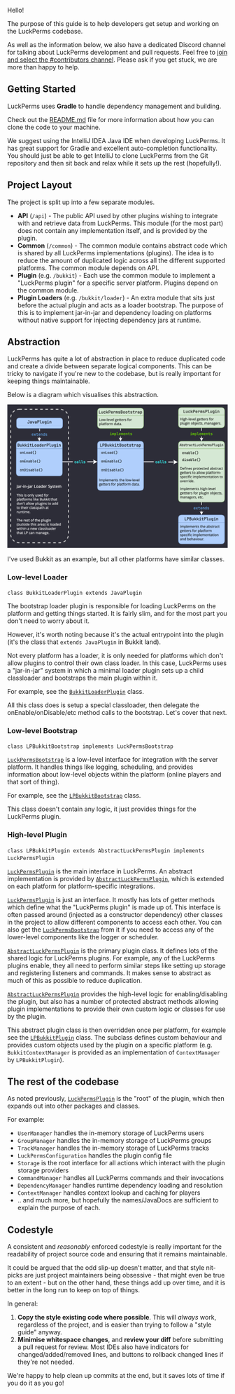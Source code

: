 Hello!

The purpose of this guide is to help developers get setup and working on the LuckPerms codebase.

As well as the information below, we also have a dedicated Discord channel for talking about LuckPerms development and pull requests. Feel free to [join and select the #contributors channel](https://discord.gg/luckperms). Please ask if you get stuck, we are more than happy to help.


## Getting Started

LuckPerms uses **Gradle** to handle dependency management and building.

Check out the [README.md](https://github.com/LuckPerms/LuckPerms/blob/master/README.md) file for more information about how you can clone the code to your machine.

We suggest using the IntelliJ IDEA Java IDE when developing LuckPerms. It has great support for Gradle and excellent auto-completion functionality. You should just be able to get IntelliJ to clone LuckPerms from the Git repository and then sit back and relax while it sets up the rest (hopefully!).


## Project Layout

The project is split up into a few separate modules.

* **API** (`/api`) - The public API used by other plugins wishing to integrate with and retrieve data from LuckPerms. This module (for the most part) does not contain any implementation itself, and is provided by the plugin.
* **Common** (`/common`) - The common module contains abstract code which is shared by all LuckPerms implementations (plugins). The idea is to reduce the amount of duplicated logic across all the different supported platforms. The common module depends on API.
* **Plugin** (e.g. `/bukkit`) - Each use the common module to implement a "LuckPerms plugin" for a specific server platform. Plugins depend on the common module.
* **Plugin Loaders** (e.g. `/bukkit/loader`) - An extra module that sits just before the actual plugin and acts as a loader bootstrap. The purpose of this is to implement jar-in-jar and dependency loading on platforms without native support for injecting dependency jars at runtime.


## Abstraction

LuckPerms has quite a lot of abstraction in place to reduce duplicated code and create a divide between separate logical components. This can be tricky to navigate if you're new to the codebase, but is really important for keeping things maintainable.

Below is a diagram which visualises this abstraction.

![](../img/contributing-1.png)

I've used Bukkit as an example, but all other platforms have similar classes.

### Low-level Loader

`class BukkitLoaderPlugin extends JavaPlugin`

The bootstrap loader plugin is responsible for loading LuckPerms on the platform and getting things started. It is fairly slim, and for the most part you don't need to worry about it.

However, it's worth noting because it's the actual entrypoint into the plugin (it's the class that `extends JavaPlugin` in Bukkit land).

Not every platform has a loader, it is only needed for platforms which don't allow plugins to control their own class loader. In this case, LuckPerms uses a "jar-in-jar" system in which a minimal loader plugin sets up a child classloader and bootstraps the main plugin within it.

For example, see the [`BukkitLoaderPlugin`](https://github.com/LuckPerms/LuckPerms/blob/master/bukkit/loader/src/main/java/me/lucko/luckperms/bukkit/loader/BukkitLoaderPlugin.java) class.

All this class does is setup a special classloader, then delegate the onEnable/onDisable/etc method calls to the bootstrap. Let's cover that next.

### Low-level Bootstrap

`class LPBukkitBootstrap implements LuckPermsBootstrap`

[`LuckPermsBootstrap`](https://github.com/LuckPerms/LuckPerms/blob/master/common/src/main/java/me/lucko/luckperms/common/plugin/bootstrap/LuckPermsBootstrap.java) is a low-level interface for integration with the server platform. It handles things like logging, scheduling, and provides information about low-level objects within the platform (online players and that sort of thing).

For example, see the [`LPBukkitBootstrap`](https://github.com/LuckPerms/LuckPerms/blob/master/bukkit/src/main/java/me/lucko/luckperms/bukkit/LPBukkitBootstrap.java) class.

This class doesn't contain any logic, it just provides things for the LuckPerms plugin.

### High-level Plugin

`class LPBukkitPlugin extends AbstractLuckPermsPlugin implements LuckPermsPlugin`

[`LuckPermsPlugin`](https://github.com/LuckPerms/LuckPerms/blob/master/common/src/main/java/me/lucko/luckperms/common/plugin/LuckPermsPlugin.java) is the main interface in LuckPerms. An abstract implementation is provided by [`AbstractLuckPermsPlugin`](https://github.com/LuckPerms/LuckPerms/blob/master/common/src/main/java/me/lucko/luckperms/common/plugin/AbstractLuckPermsPlugin.java), which is extended on each platform for platform-specific integrations.

[`LuckPermsPlugin`](https://github.com/LuckPerms/LuckPerms/blob/master/common/src/main/java/me/lucko/luckperms/common/plugin/LuckPermsPlugin.java) is just an interface. It mostly has lots of getter methods which define what the "LuckPerms plugin" is made up of. This interface is often passed around (injected as a constructor dependency) other classes in the project to allow different components to access each other. You can also get the [`LuckPermsBootstrap`](https://github.com/LuckPerms/LuckPerms/blob/master/common/src/main/java/me/lucko/luckperms/common/plugin/bootstrap/LuckPermsBootstrap.java) from it if you need to access any of the lower-level components like the logger or scheduler.

[`AbstractLuckPermsPlugin`](https://github.com/LuckPerms/LuckPerms/blob/master/common/src/main/java/me/lucko/luckperms/common/plugin/AbstractLuckPermsPlugin.java) is the primary plugin class. It defines lots of the shared logic for LuckPerms plugins. For example, any of the LuckPerms plugins enable, they all need to perform similar steps like setting up storage and registering listeners and commands. It makes sense to abstract as much of this as possible to reduce duplication.

[`AbstractLuckPermsPlugin`](https://github.com/LuckPerms/LuckPerms/blob/master/common/src/main/java/me/lucko/luckperms/common/plugin/AbstractLuckPermsPlugin.java) provides the high-level logic for enabling/disabling the plugin, but also has a number of protected abstract methods allowing plugin implementations to provide their own custom logic or classes for use by the plugin.

This abstract plugin class is then overridden once per platform, for example see the [`LPBukkitPlugin`](https://github.com/LuckPerms/LuckPerms/blob/master/bukkit/src/main/java/me/lucko/luckperms/bukkit/LPBukkitPlugin.java) class. The subclass defines custom behaviour and provides custom objects used by the plugin on a specific platform (e.g. `BukkitContextManager` is provided as an implementation of `ContextManager` by `LPBukkitPlugin`).


## The rest of the codebase

As noted previously, [`LuckPermsPlugin`](https://github.com/LuckPerms/LuckPerms/blob/master/common/src/main/java/me/lucko/luckperms/common/plugin/LuckPermsPlugin.java) is the "root" of the plugin, which then expands out into other packages and classes.

For example:

* `UserManager` handles the in-memory storage of LuckPerms users
* `GroupManager` handles the in-memory storage of LuckPerms groups
* `TrackManager` handles the in-memory storage of LuckPerms tracks
* `LuckPermsConfiguration` handles the plugin config file
* `Storage` is the root interface for all actions which interact with the plugin storage providers
* `CommandManager` handles all LuckPerms commands and their invocations
* `DependencyManager` handles runtime dependency loading and resolution
* `ContextManager` handles context lookup and caching for players
* .. and much more, but hopefully the names/JavaDocs are sufficient to explain the purpose of each.


## Codestyle

A consistent and *reasonably* enforced codestyle is really important for the readability of project source code and ensuring that it remains maintainable.

It could be argued that the odd slip-up doesn't matter, and that style nit-picks are just project maintainers being obsessive - that might even be true to an extent - but on the other hand, these things add up over time, and it is better in the long run to keep on top of things.

In general:

1. **Copy the style existing code where possible**. This will *always* work, regardless of the project, and is easier than trying to follow a "style guide" anyway.
2. **Minimise whitespace changes**, and **review your diff** before submitting a pull request for review. Most IDEs also have indicators for changed/added/removed lines, and buttons to rollback changed lines if they're not needed.

We're happy to help clean up commits at the end, but it saves lots of time if you do it as you go!

